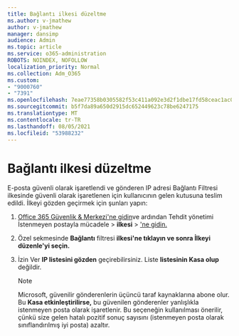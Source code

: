 ```yaml
---
title: Bağlantı ilkesi düzeltme
ms.author: v-jmathew
author: v-jmathew
manager: dansimp
audience: Admin
ms.topic: article
ms.service: o365-administration
ROBOTS: NOINDEX, NOFOLLOW
localization_priority: Normal
ms.collection: Adm_O365
ms.custom:
- "9000760"
- "7391"
ms.openlocfilehash: 7eae77358b0305582f53c411a092e3d2f1dbe17fd58ceac1ac00d5c07b3dd202
ms.sourcegitcommit: b5f7da89a650d2915dc652449623c78be6247175
ms.translationtype: MT
ms.contentlocale: tr-TR
ms.lasthandoff: 08/05/2021
ms.locfileid: "53988232"
---
```

# <a name="fix-connection-policy"></a>Bağlantı ilkesi düzeltme

E-posta güvenli olarak işaretlendi ve gönderen IP adresi Bağlantı Filtresi ilkesinde güvenli olarak işaretlenen için kullanıcının gelen kutusuna teslim edildi. İlkeyi gözden geçirmek için şunları yapın:

1. [Office 365 Güvenlik & Merkezi'ne gidin](https://go.microsoft.com/fwlink/p/?linkid=2077143)ve ardından Tehdit yönetimi İstenmeyen postayla mücadele  >  **ilkesi**  >  ['ne gidin.](https://go.microsoft.com/fwlink/?linkid=2101518)
2. Özel sekmesinde **Bağlantı** filtresi **ilkesi'ne tıklayın ve sonra İlkeyi** **düzenle'yi seçin.**
3. İzin Ver **IP listesini gözden** geçirebilirsiniz. Liste **listesinin Kasa olup** değildir.

    > [!NOTE]
    > Microsoft, güvenilir gönderenlerin üçüncü taraf kaynaklarına abone olur. Bu **Kasa etkinleştirilirse,** bu güvenilen gönderenler yanlışlıkla istenmeyen posta olarak işaretlenir. Bu seçeneğin kullanılması önerilir, çünkü size gelen hatalı pozitif sonuç sayısını (istenmeyen posta olarak sınıflandırılmış iyi posta) azaltır.
